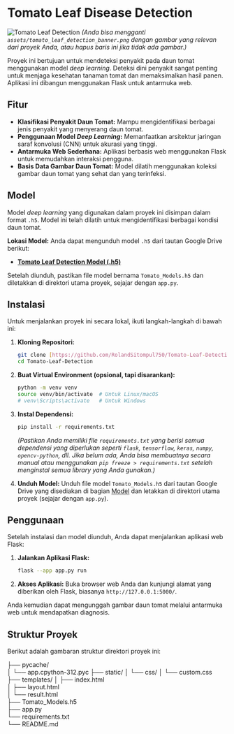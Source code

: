 # Tomato Leaf Disease Detection

![Tomato Leaf Detection](https://github.com/RolandSitompul750/Tomato-Leaf-Detection/blob/main/assets/tomato_leaf_detection_banner.png?raw=true)
*(Anda bisa mengganti `assets/tomato_leaf_detection_banner.png` dengan gambar yang relevan dari proyek Anda, atau hapus baris ini jika tidak ada gambar.)*

Proyek ini bertujuan untuk mendeteksi penyakit pada daun tomat menggunakan model *deep learning*. Deteksi dini penyakit sangat penting untuk menjaga kesehatan tanaman tomat dan memaksimalkan hasil panen. Aplikasi ini dibangun menggunakan Flask untuk antarmuka web.

## Fitur

* **Klasifikasi Penyakit Daun Tomat:** Mampu mengidentifikasi berbagai jenis penyakit yang menyerang daun tomat.
* **Penggunaan Model *Deep Learning*:** Memanfaatkan arsitektur jaringan saraf konvolusi (CNN) untuk akurasi yang tinggi.
* **Antarmuka Web Sederhana:** Aplikasi berbasis web menggunakan Flask untuk memudahkan interaksi pengguna.
* **Basis Data Gambar Daun Tomat:** Model dilatih menggunakan koleksi gambar daun tomat yang sehat dan yang terinfeksi.

## Model

Model *deep learning* yang digunakan dalam proyek ini disimpan dalam format `.h5`. Model ini telah dilatih untuk mengidentifikasi berbagai kondisi daun tomat.

**Lokasi Model:** Anda dapat mengunduh model `.h5` dari tautan Google Drive berikut:

* **[Tomato Leaf Detection Model (.h5)](https://drive.google.com/file/d/1c3TgLesAlRYABXC6vkscOEUlYyZZvL3S/view?usp=sharing)**

Setelah diunduh, pastikan file model bernama `Tomato_Models.h5` dan diletakkan di direktori utama proyek, sejajar dengan `app.py`.

## Instalasi

Untuk menjalankan proyek ini secara lokal, ikuti langkah-langkah di bawah ini:

1.  **Kloning Repositori:**
    ```bash
    git clone [https://github.com/RolandSitompul750/Tomato-Leaf-Detection.git](https://github.com/RolandSitompul750/Tomato-Leaf-Detection.git)
    cd Tomato-Leaf-Detection
    ```

2.  **Buat Virtual Environment (opsional, tapi disarankan):**
    ```bash
    python -m venv venv
    source venv/bin/activate  # Untuk Linux/macOS
    # venv\Scripts\activate   # Untuk Windows
    ```

3.  **Instal Dependensi:**
    ```bash
    pip install -r requirements.txt
    ```
    *(Pastikan Anda memiliki file `requirements.txt` yang berisi semua dependensi yang diperlukan seperti `flask`, `tensorflow`, `keras`, `numpy`, `opencv-python`, dll. Jika belum ada, Anda bisa membuatnya secara manual atau menggunakan `pip freeze > requirements.txt` setelah menginstal semua library yang Anda gunakan.)*

4.  **Unduh Model:** Unduh file model `Tomato_Models.h5` dari tautan Google Drive yang disediakan di bagian [Model](#model) dan letakkan di direktori utama proyek (sejajar dengan `app.py`).

## Penggunaan

Setelah instalasi dan model diunduh, Anda dapat menjalankan aplikasi web Flask:

1.  **Jalankan Aplikasi Flask:**
    ```bash
    flask --app app.py run
    ```

2.  **Akses Aplikasi:** Buka browser web Anda dan kunjungi alamat yang diberikan oleh Flask, biasanya `http://127.0.0.1:5000/`.

Anda kemudian dapat mengunggah gambar daun tomat melalui antarmuka web untuk mendapatkan diagnosis.

## Struktur Proyek

Berikut adalah gambaran struktur direktori proyek ini:

├── pycache/           
│   └── app.cpython-312.pyc
├── static/
│   └── css/
│       └── custom.css     
├── templates/
│   ├── index.html         
│   ├── layout.html        
│   └── result.html         
├── Tomato_Models.h5       
├── app.py                 
└── requirements.txt       
└── README.md           
